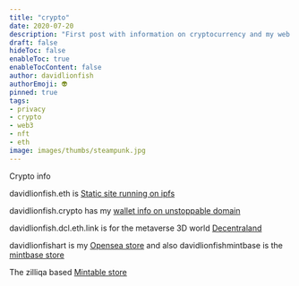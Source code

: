 ```yaml
---
title: "crypto"
date: 2020-07-20
description: "First post with information on cryptocurrency and my web 3.0 links"
draft: false
hideToc: false
enableToc: true
enableTocContent: false
author: davidlionfish
authorEmoji: 👽
pinned: true
tags: 
- privacy
- crypto
- web3
- nft
- eth
image: images/thumbs/steampunk.jpg
---
```


Crypto info

davidlionfish.eth is [Static site running on ipfs](https://gateway.pinata.cloud/ipfs/QmS1tTjcLsBVBGuDQ1J6V94yjpGJtUDv8mmy3CsHdSVkQW/)

davidlionfish.crypto has my [wallet info on unstoppable domain](https://viewblock.io/unstoppable/davidlionfish.crypto)

davidlionfish.dcl.eth.link is for the metaverse 3D world [Decentraland](https://events.decentraland.org/en/)

davidlionfishart is my [Opensea store](https://opensea.io/storefront/davidlionfish) and also davidlionfishmintbase is the [mintbase store](https://opensea.io/storefront/davidlionfish-1)

The zilliqa based [Mintable store](https://zilliqa.mintable.app/store/davidlionfish-solar-art/3581ff9b-064b-440c-b8a2-45e49ae271a0)

